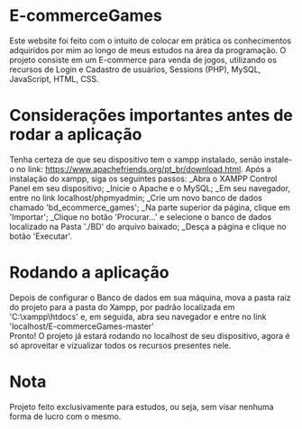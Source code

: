 # E-commerceGames

  Este website foi feito com o intuito de colocar em prática os conhecimentos adquiridos por mim ao longo de meus estudos na área da programação. O projeto consiste em um E-commerce para venda de jogos, utilizando os recursos de Login e Cadastro de usuários, Sessions (PHP), MySQL, JavaScript, HTML, CSS.
  
  # Considerações importantes antes de rodar a aplicação
  
  Tenha certeza de que seu dispositivo tem o xampp instalado, senão instale-o no link: https://www.apachefriends.org/pt_br/download.html. Após a instalação do xampp, siga os seguintes passos:
  _Abra o XAMPP Control Panel em seu dispositivo;
  _Inicie o Apache e o MySQL;
  _Em seu navegador, entre no link localhost/phpmyadmin;
  _Crie um novo banco de dados chamado 'bd_ecommerce_games';
  _Na parte superior da página, clique em 'Importar';
  _Clique no botão 'Procurar...' e selecione o banco de dados localizado na Pasta './BD' do arquivo baixado;
  _Desça a página e clique no botão 'Executar'.
  
  # Rodando a aplicação
  
  Depois de configurar o Banco de dados em sua máquina, mova a pasta raiz do projeto para a pasta do Xampp, por padrão localizada em 'C:\xampp\htdocs' e, em seguida, abra seu navegador e entre no link 'localhost/E-commerceGames-master'  
  Pronto! O projeto já estará rodando no localhost de seu dispositivo, agora é só aproveitar e vizualizar todos os recursos presentes nele.
  
  # Nota
  Projeto feito exclusivamente para estudos, ou seja, sem visar nenhuma forma de lucro com o mesmo.
